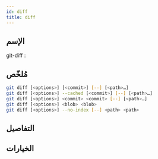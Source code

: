 ```yaml
---
id: diff
title: diff
---
```


## الإسم
git-diff : 

## مُلخّص

<!--DOCUSAURUS_CODE_TABS-->
<!--الأمر-->
```bash
git diff [<options>] [<commit>] [--] [<path>…​]
git diff [<options>] --cached [<commit>] [--] [<path>…​]
git diff [<options>] <commit> <commit> [--] [<path>…​]
git diff [<options>] <blob> <blob>
git diff [<options>] --no-index [--] <path> <path>
```
<!--END_DOCUSAURUS_CODE_TABS-->

## التفاصيل

## الخيارات

